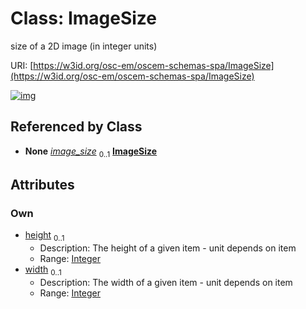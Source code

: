 
# Class: ImageSize

size of a 2D image (in integer units)

URI: [https://w3id.org/osc-em/oscem-schemas-spa/ImageSize](https://w3id.org/osc-em/oscem-schemas-spa/ImageSize)


[![img](https://yuml.me/diagram/nofunky;dir:TB/class/[Acquisition]++-%20image_size%200..1>[ImageSize&#124;height:integer%20%3F;width:integer%20%3F],[Acquisition])](https://yuml.me/diagram/nofunky;dir:TB/class/[Acquisition]++-%20image_size%200..1>[ImageSize&#124;height:integer%20%3F;width:integer%20%3F],[Acquisition])

## Referenced by Class

 *  **None** *[image_size](image_size.md)*  <sub>0..1</sub>  **[ImageSize](ImageSize.md)**

## Attributes


### Own

 * [height](height.md)  <sub>0..1</sub>
     * Description: The height of a given item - unit depends on item
     * Range: [Integer](types/Integer.md)
 * [width](width.md)  <sub>0..1</sub>
     * Description: The width of a given item - unit depends on item
     * Range: [Integer](types/Integer.md)
